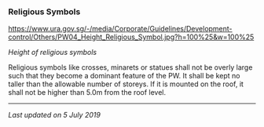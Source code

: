 ### Religious Symbols

<https://www.ura.gov.sg/-/media/Corporate/Guidelines/Development-control/Others/PW04_Height_Religious_Symbol.jpg?h=100%25&w=100%25>

*Height of religious symbols*

Religious symbols like crosses, minarets or statues shall not be overly
large such that they become a dominant feature of the PW. It shall be
kept no taller than the allowable number of storeys. If it is mounted on
the roof, it shall not be higher than 5.0m from the roof level.

------------------------------------------------------------------------

*Last updated on 5 July 2019*
